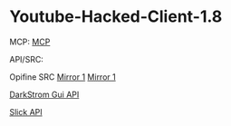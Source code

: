# Youtube-Hacked-Client-1.8

MCP:
[MCP](http://www.modcoderpack.com/website/releases)

API/SRC:

Opifine SRC
[Mirror 1](https://mega.co.nz/#!WIQnTbKJ!uXk-yzgV3ekICNgBzN99nkjPMw-KqKw4mmkpt4hTMlc)
[Mirror 1](https://mega.co.nz/#!WIQnTbKJ!uXk-yzgV3ekICNgBzN99nkjPMw-KqKw4mmkpt4hTMlc)

[DarkStrom Gui API](https://github.com/DarkStorm652/Minecraft-GUI-API)

[Slick API](http://slick.ninjacave.com/)

